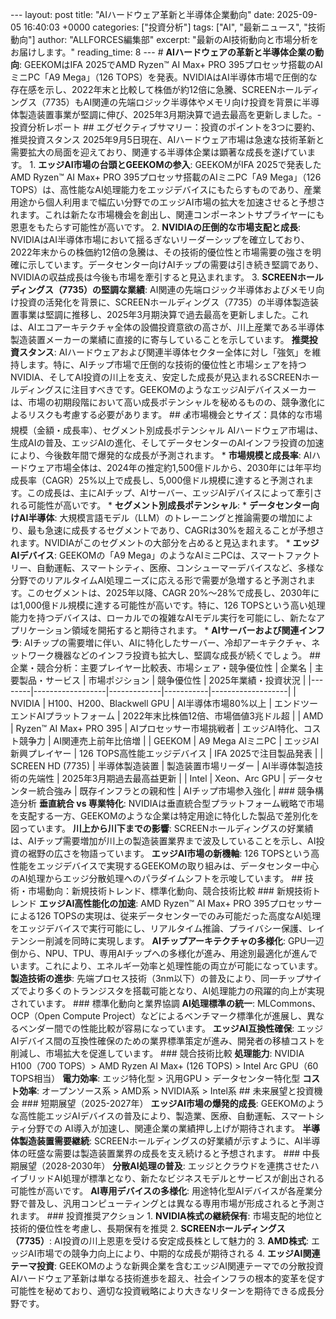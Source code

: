 --- layout: post title: "AIハードウェア革新と半導体企業動向" date: 2025-09-05 16:40:03 +0000 categories: ["投資分析"] tags: ["AI", "最新ニュース", "技術動向"] author: "ALLFORCES編集部" excerpt: "最新のAI技術動向と市場分析をお届けします。" reading_time: 8 --- # **AIハードウェアの革新と半導体企業の動向**: GEEKOMはIFA 2025でAMD Ryzen™ AI Max+ PRO 395プロセッサ搭載のAIミニPC「A9 Mega」（126 TOPS）を発表。NVIDIAはAI半導体市場で圧倒的な存在感を示し、2022年末と比較して株価が約12倍に急騰、SCREENホールディングス（7735）もAI関連の先端ロジック半導体やメモリ向け投資を背景に半導体製造装置事業が堅調に伸び、2025年3月期決算で過去最高を更新しました。-投資分析レポート ## エグゼクティブサマリー：投資のポイントを3つに要約、推奨投資スタンス 2025年9月5日現在、AIハードウェア市場は急速な技術革新と需要拡大の局面を迎えており、関連する半導体企業は顕著な成長を遂げています。 1. **エッジAI市場の台頭とGEEKOMの参入**: GEEKOMがIFA 2025で発表したAMD Ryzen™ AI Max+ PRO 395プロセッサ搭載のAIミニPC「A9 Mega」（126 TOPS）は、高性能なAI処理能力をエッジデバイスにもたらすものであり、産業用途から個人利用まで幅広い分野でのエッジAI市場の拡大を加速させると予想されます。これは新たな市場機会を創出し、関連コンポーネントサプライヤーにも恩恵をもたらす可能性が高いです。 2. **NVIDIAの圧倒的な市場支配と成長**: NVIDIAはAI半導体市場において揺るぎないリーダーシップを確立しており、2022年末からの株価約12倍の急騰は、その技術的優位性と市場需要の強さを明確に示しています。データセンター向けAIチップの需要は引き続き堅調であり、NVIDIAの収益成長は今後も市場を牽引すると見込まれます。 3. **SCREENホールディングス（7735）の堅調な業績**: AI関連の先端ロジック半導体およびメモリ向け投資の活発化を背景に、SCREENホールディングス（7735）の半導体製造装置事業は堅調に推移し、2025年3月期決算で過去最高を更新しました。これは、AIエコアーキテクチャ全体の設備投資意欲の高さが、川上産業である半導体製造装置メーカーの業績に直接的に寄与していることを示しています。 **推奨投資スタンス**: AIハードウェアおよび関連半導体セクター全体に対し「強気」を維持します。特に、AIチップ市場で圧倒的な技術的優位性と市場シェアを持つNVIDIA、そしてAI投資の川上を支え、安定した成長が見込まれるSCREENホールディングスに注目すべきです。GEEKOMのようなエッジAIデバイスメーカーは、市場の初期段階において高い成長ポテンシャルを秘めるものの、競争激化によるリスクも考慮する必要があります。 ## 💰市場機会とサイズ：具体的な市場規模（金額・成長率）、セグメント別成長ポテンシャル AIハードウェア市場は、生成AIの普及、エッジAIの進化、そしてデータセンターのAIインフラ投資の加速により、今後数年間で爆発的な成長が予測されます。 * **市場規模と成長率**: AIハードウェア市場全体は、2024年の推定約1,500億ドルから、2030年には年平均成長率（CAGR）25%以上で成長し、5,000億ドル規模に達すると予測されます。この成長は、主にAIチップ、AIサーバー、エッジAIデバイスによって牽引される可能性が高いです。 * **セグメント別成長ポテンシャル**: * **データセンター向けAI半導体**: 大規模言語モデル（LLM）のトレーニングと推論需要の増加により、最も急速に成長するセグメントであり、CAGRは30%を超えることが予想されます。NVIDIAがこのセグメントの大部分を占めると見込まれます。 * **エッジAIデバイス**: GEEKOMの「A9 Mega」のようなAIミニPCは、スマートファクトリー、自動運転、スマートシティ、医療、コンシューマーデバイスなど、多様な分野でのリアルタイムAI処理ニーズに応える形で需要が急増すると予測されます。このセグメントは、2025年以降、CAGR 20%〜28%で成長し、2030年には1,000億ドル規模に達する可能性が高いです。特に、126 TOPSという高い処理能力を持つデバイスは、ローカルでの複雑なAIモデル実行を可能にし、新たなアプリケーション領域を開拓すると期待されます。 * **AIサーバーおよび関連インフラ**: AIチップの需要増に伴い、AIに特化したサーバー、冷却アーキテクチャ、ネットワーク機器などのインフラ投資も拡大し、堅調な成長が続くでしょう。 ## 企業・競合分析：主要プレイヤー比較表、市場シェア・競争優位性 | 企業名 | 主要製品・サービス | 市場ポジション | 競争優位性 | 2025年業績・投資状況 | |--------|------------------|-------------|-----------|-------------------| | NVIDIA | H100、H200、Blackwell GPU | AI半導体市場80%以上 | エンドツーエンドAIプラットフォーム | 2022年末比株価12倍、市場価値3兆ドル超 | | AMD | Ryzen™ AI Max+ PRO 395 | AIプロセッサー市場挑戦者 | エッジAI特化、コスト競争力 | AI関連売上前年比倍増 | | GEEKOM | A9 Mega AIミニPC | エッジAI新興プレイヤー | 126 TOPS高性能エッジデバイス | IFA 2025で注目製品発表 | | SCREEN HD (7735) | 半導体製造装置 | 製造装置市場リーダー | AI半導体製造技術の先端性 | 2025年3月期過去最高益更新 | | Intel | Xeon、Arc GPU | データセンター統合強み | 既存インフラとの親和性 | AIチップ市場参入強化 | ### 競争構造分析 **垂直統合 vs 専業特化**: NVIDIAは垂直統合型プラットフォーム戦略で市場を支配する一方、GEEKOMのような企業は特定用途に特化した製品で差別化を図っています。 **川上から川下までの影響**: SCREENホールディングスの好業績は、AIチップ需要増加が川上の製造装置業界まで波及していることを示し、AI投資の裾野の広さを物語っています。 **エッジAI市場の新機軸**: 126 TOPSという高性能をエッジデバイスで実現するGEEKOMの取り組みは、データセンター中心のAI処理からエッジ分散処理へのパラダイムシフトを示唆しています。 ## 技術・市場動向：新規技術トレンド、標準化動向、競合技術比較 ### 新規技術トレンド **エッジAI高性能化の加速**: AMD Ryzen™ AI Max+ PRO 395プロセッサーによる126 TOPSの実現は、従来データセンターでのみ可能だった高度なAI処理をエッジデバイスで実行可能にし、リアルタイム推論、プライバシー保護、レイテンシー削減を同時に実現します。 **AIチップアーキテクチャの多様化**: GPU一辺倒から、NPU、TPU、専用AIチップへの多様化が進み、用途別最適化が進んでいます。これにより、エネルギー効率と処理性能の両立が可能になっています。 **製造技術の進歩**: 先端プロセス技術（3nm以下）の普及により、同一チップサイズでより多くのトランジスタを搭載可能となり、AI処理能力の飛躍的向上が実現されています。 ### 標準化動向と業界協調 **AI処理標準の統一**: MLCommons、OCP（Open Compute Project）などによるベンチマーク標準化が進展し、異なるベンダー間での性能比較が容易になっています。 **エッジAI互換性確保**: エッジAIデバイス間の互換性確保のための業界標準策定が進み、開発者の移植コストを削減し、市場拡大を促進しています。 ### 競合技術比較 **処理能力**: NVIDIA H100（700 TOPS）> AMD Ryzen AI Max+ (126 TOPS) > Intel Arc GPU（60 TOPS相当） **電力効率**: エッジ特化型 > 汎用GPU > データセンター特化型 **コスト効率**: オープンソース系 > AMD系 > NVIDIA系 > Intel系 ## 未来展望と投資機会 ### 短期展望（2025-2027年） **エッジAI市場の爆発的成長**: GEEKOMのような高性能エッジAIデバイスの普及により、製造業、医療、自動運転、スマートシティ分野での AI導入が加速し、関連企業の業績押し上げが期待されます。 **半導体製造装置需要継続**: SCREENホールディングスの好業績が示すように、AI半導体の旺盛な需要は製造装置業界の成長を支え続けると予想されます。 ### 中長期展望（2028-2030年） **分散AI処理の普及**: エッジとクラウドを連携させたハイブリッドAI処理が標準となり、新たなビジネスモデルとサービスが創出される可能性が高いです。 **AI専用デバイスの多様化**: 用途特化型AIデバイスが各産業分野で普及し、汎用コンピューティングとは異なる専用市場が形成されると予測されます。 ### 投資推奨アクション 1. **NVIDIA株式の継続保有**: 市場支配的地位と技術的優位性を考慮し、長期保有を推奨 2. **SCREENホールディングス（7735）**: AI投資の川上恩恵を受ける安定成長株として魅力的 3. **AMD株式**: エッジAI市場での競争力向上により、中期的な成長が期待される 4. **エッジAI関連テーマ投資**: GEEKOMのような新興企業を含むエッジAI関連テーマでの分散投資 AIハードウェア革新は単なる技術進歩を超え、社会インフラの根本的変革を促す可能性を秘めており、適切な投資戦略により大きなリターンを期待できる成長分野です。